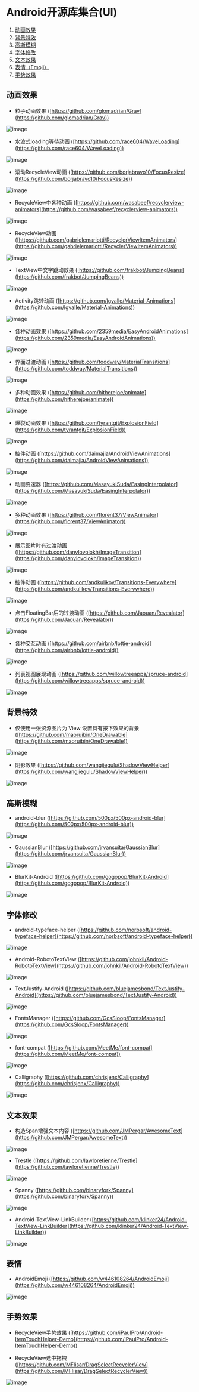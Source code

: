 # Android开源库集合(UI)
1. [动画效果](#动画效果)
2. [背景特效](#背景特效)
3. [高斯模糊](#高斯模糊)
4. [字体修改](#字体修改)
5. [文本效果](#文本效果)
6. [表情（Emoji）](#表情)
7. [手势效果](#手势效果)


## 动画效果
* 粒子动画效果 ([https://github.com/glomadrian/Grav](https://github.com/glomadrian/Grav))

![image](http://upload-images.jianshu.io/upload_images/5022380-1956fdcfceec3731.gif?imageMogr2/auto-orient/strip)
* 水波式loading等待动画 ([https://github.com/race604/WaveLoading](https://github.com/race604/WaveLoading))

![image](http://upload-images.jianshu.io/upload_images/5022380-53d5aaf0164fb21e.gif?imageMogr2/auto-orient/strip)
* 滚动RecycleView动画 ([https://github.com/borjabravo10/FocusResize](https://github.com/borjabravo10/FocusResize))

![image](http://upload-images.jianshu.io/upload_images/5022380-396df48b683541ea.gif?imageMogr2/auto-orient/strip)
* RecycleView中各种动画 ([https://github.com/wasabeef/recyclerview-animators](https://github.com/wasabeef/recyclerview-animators))

![image](http://upload-images.jianshu.io/upload_images/5022380-44b806a4955834cd.gif?imageMogr2/auto-orient/strip)
* RecycleView动画 ([https://github.com/gabrielemariotti/RecyclerViewItemAnimators](https://github.com/gabrielemariotti/RecyclerViewItemAnimators))

![image](http://upload-images.jianshu.io/upload_images/5022380-f91e8d3a5d492ed1.gif?imageMogr2/auto-orient/strip)
* TextView中文字跳动效果 ([https://github.com/frakbot/JumpingBeans](https://github.com/frakbot/JumpingBeans))

![image](http://upload-images.jianshu.io/upload_images/5022380-eb9cdb516a1fe4cd.gif?imageMogr2/auto-orient/strip)
* Activity跳转动画 ([https://github.com/lgvalle/Material-Animations](https://github.com/lgvalle/Material-Animations))

![image](http://upload-images.jianshu.io/upload_images/5022380-f991d8776dcd9a22.gif?imageMogr2/auto-orient/strip)
* 各种动画效果 ([https://github.com/2359media/EasyAndroidAnimations](https://github.com/2359media/EasyAndroidAnimations))

![image](http://upload-images.jianshu.io/upload_images/5022380-96670495c7509955.png?imageMogr2/auto-orient/strip%7CimageView2/2/w/640)
* 界面过渡动画 ([https://github.com/toddway/MaterialTransitions](https://github.com/toddway/MaterialTransitions))

![image](http://upload-images.jianshu.io/upload_images/5022380-03095bd8112d14b1.gif?imageMogr2/auto-orient/strip)
* 多种动画效果 ([https://github.com/hitherejoe/animate](https://github.com/hitherejoe/animate))

![image](http://upload-images.jianshu.io/upload_images/5022380-8c1da34544854711.gif?imageMogr2/auto-orient/strip)
* 爆裂动画效果 ([https://github.com/tyrantgit/ExplosionField](https://github.com/tyrantgit/ExplosionField))

![image](http://upload-images.jianshu.io/upload_images/5022380-206c4b7bfc2f6b54.gif?imageMogr2/auto-orient/strip)
* 控件动画 ([https://github.com/daimajia/AndroidViewAnimations](https://github.com/daimajia/AndroidViewAnimations))

![image](http://upload-images.jianshu.io/upload_images/5022380-0d73f73ab134cd49.gif?imageMogr2/auto-orient/strip)
* 动画变速器 ([https://github.com/MasayukiSuda/EasingInterpolator](https://github.com/MasayukiSuda/EasingInterpolator))

![image](http://upload-images.jianshu.io/upload_images/5022380-a939ee8d4ebad1d8.gif?imageMogr2/auto-orient/strip)
* 多种动画效果 ([https://github.com/florent37/ViewAnimator](https://github.com/florent37/ViewAnimator))

![image](http://upload-images.jianshu.io/upload_images/5022380-391b6af3f5e767f2.gif?imageMogr2/auto-orient/strip)
* 展示图片时有过渡动画 ([https://github.com/danylovolokh/ImageTransition](https://github.com/danylovolokh/ImageTransition))

![image](http://upload-images.jianshu.io/upload_images/5022380-4e7f4672166adac3.gif?imageMogr2/auto-orient/strip)
* 控件动画 ([https://github.com/andkulikov/Transitions-Everywhere](https://github.com/andkulikov/Transitions-Everywhere))

![image](http://upload-images.jianshu.io/upload_images/5022380-ff6153589692c204.gif?imageMogr2/auto-orient/strip)
* 点击FloatingBar后的过渡动画 ([https://github.com/Jaouan/Revealator](https://github.com/Jaouan/Revealator))

![image](http://upload-images.jianshu.io/upload_images/5022380-43ba51432e427a39.gif?imageMogr2/auto-orient/strip)
* 各种交互动画 ([https://github.com/airbnb/lottie-android](https://github.com/airbnb/lottie-android))

![image](http://upload-images.jianshu.io/upload_images/5022380-70855024e2613425.gif?imageMogr2/auto-orient/strip)
* 列表视图展现动画 ([https://github.com/willowtreeapps/spruce-android](https://github.com/willowtreeapps/spruce-android))

![image](http://upload-images.jianshu.io/upload_images/5022380-f563b8169b35f017.gif?imageMogr2/auto-orient/strip)
## 背景特效
* 仅使用一张资源图片为 View 设置具有按下效果的背景 ([https://github.com/maoruibin/OneDrawable](https://github.com/maoruibin/OneDrawable))

![image](http://upload-images.jianshu.io/upload_images/5022380-da8ed8f9799d9b6e.gif?imageMogr2/auto-orient/strip)
* 阴影效果 ([https://github.com/wangjiegulu/ShadowViewHelper](https://github.com/wangjiegulu/ShadowViewHelper))

![image](http://upload-images.jianshu.io/upload_images/5022380-41c8fc17e7db8514.png?imageMogr2/auto-orient/strip%7CimageView2/2/h/500)
## 高斯模糊
* android-blur ([https://github.com/500px/500px-android-blur](https://github.com/500px/500px-android-blur))

![image](http://upload-images.jianshu.io/upload_images/5022380-09211c899d1e38d9.gif?imageMogr2/auto-orient/strip)
* GaussianBlur ([https://github.com/jrvansuita/GaussianBlur](https://github.com/jrvansuita/GaussianBlur))

![image](http://upload-images.jianshu.io/upload_images/5022380-76ac3af54031f24f.png?imageMogr2/auto-orient/strip%7CimageView2/2/h/500)
* BlurKit-Android ([https://github.com/gogopop/BlurKit-Android](https://github.com/gogopop/BlurKit-Android))

![image](http://upload-images.jianshu.io/upload_images/5022380-fcdba48644490ef1.gif?imageMogr2/auto-orient/strip)
## 字体修改
* android-typeface-helper ([https://github.com/norbsoft/android-typeface-helper](https://github.com/norbsoft/android-typeface-helper))

![image](http://upload-images.jianshu.io/upload_images/5022380-ef90a52c9f4bcbec.png?imageMogr2/auto-orient/strip%7CimageView2/2/w/700)
* Android-RobotoTextView ([https://github.com/johnkil/Android-RobotoTextView](https://github.com/johnkil/Android-RobotoTextView))

![image](http://upload-images.jianshu.io/upload_images/5022380-6559d4d77c40c0d5.jpg?imageMogr2/auto-orient/strip%7CimageView2/2/h/500)
* TextJustify-Android ([https://github.com/bluejamesbond/TextJustify-Android](https://github.com/bluejamesbond/TextJustify-Android))

![image](http://upload-images.jianshu.io/upload_images/5022380-15234f67013628ae.jpg?imageMogr2/auto-orient/strip%7CimageView2/2/h/500)
* FontsManager ([https://github.com/GcsSloop/FontsManager](https://github.com/GcsSloop/FontsManager))

![image](http://upload-images.jianshu.io/upload_images/5022380-d41851fc4104db72.gif?imageMogr2/auto-orient/strip)
* font-compat ([https://github.com/MeetMe/font-compat](https://github.com/MeetMe/font-compat))

![image](http://upload-images.jianshu.io/upload_images/5022380-738d093076d75ddf.png?imageMogr2/auto-orient/strip%7CimageView2/2/h/500)
* Calligraphy ([https://github.com/chrisjenx/Calligraphy](https://github.com/chrisjenx/Calligraphy))

![image](http://upload-images.jianshu.io/upload_images/5022380-89ed85651a91efa4.png?imageMogr2/auto-orient/strip%7CimageView2/2/h/500)
## 文本效果
* 构造Span增强文本内容 ([https://github.com/JMPergar/AwesomeText](https://github.com/JMPergar/AwesomeText))

![image](http://upload-images.jianshu.io/upload_images/5022380-fd22283f57281609.png?imageMogr2/auto-orient/strip%7CimageView2/2/h/540)
* Trestle ([https://github.com/lawloretienne/Trestle](https://github.com/lawloretienne/Trestle))

![image](http://upload-images.jianshu.io/upload_images/5022380-ed8fe89b9e824ade.png?imageMogr2/auto-orient/strip%7CimageView2/2/h/540)
* Spanny ([https://github.com/binaryfork/Spanny](https://github.com/binaryfork/Spanny))

![image](http://upload-images.jianshu.io/upload_images/5022380-bc35f2125c0652d2.png?imageMogr2/auto-orient/strip%7CimageView2/2/h/540)
* Android-TextView-LinkBuilder ([https://github.com/klinker24/Android-TextView-LinkBuilder](https://github.com/klinker24/Android-TextView-LinkBuilder))

![image](http://upload-images.jianshu.io/upload_images/5022380-ebc35d49374ee7a3.png?imageMogr2/auto-orient/strip%7CimageView2/2/h/540)
## 表情
* AndroidEmoji ([https://github.com/w446108264/AndroidEmoji](https://github.com/w446108264/AndroidEmoji))

![image](http://upload-images.jianshu.io/upload_images/5022380-6ebe8bf0d635cfcb.png?imageMogr2/auto-orient/strip%7CimageView2/2/h/540)
## 手势效果
* RecycleView手势效果 ([https://github.com/iPaulPro/Android-ItemTouchHelper-Demo](https://github.com/iPaulPro/Android-ItemTouchHelper-Demo))


* RecycleView选中拖拽 ([https://github.com/MFlisar/DragSelectRecyclerView](https://github.com/MFlisar/DragSelectRecyclerView))

![image](https://github.com/MFlisar/DragSelectRecyclerView/raw/master/files/demo.gif?raw=true)


